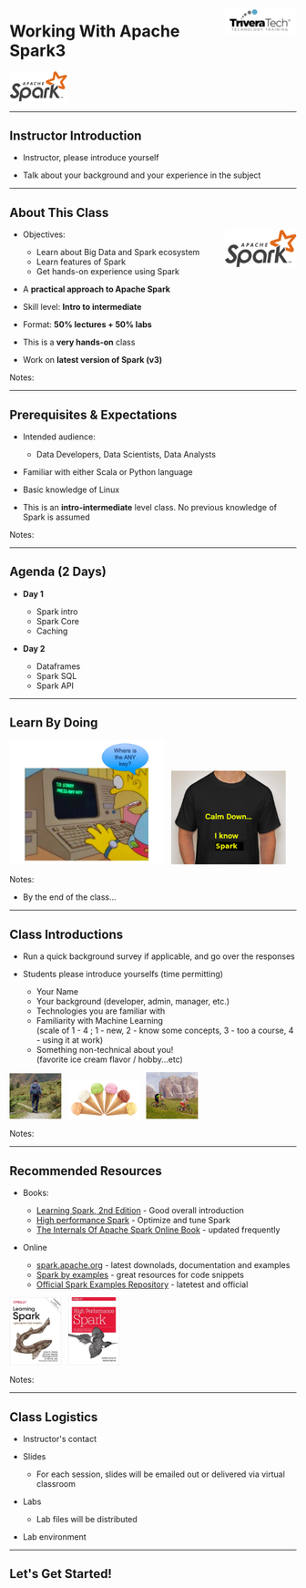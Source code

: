 
<img src="../../assets/images/logos/TriveraTech-logo-2-large.jpg" style="width:25%;float:right;" /> <!-- {"left" : 3.33, "top" : 6.2, "height" : 2.33, "width" : 2.33} -->

# Working With Apache Spark3

<img src="../../assets/images/logos/spark-logo-1.png" style="width:20%;" /> <!-- {"left": 3.88, "top": 7.9, "height": 1.81, "width": 3.41} --> &nbsp;  &nbsp; 



---

## Instructor Introduction

* Instructor, please introduce yourself

* Talk about your background and your experience in the subject

---

## About This Class

<img src="../../assets/images/logos/spark-logo-1.png" style="width:25%;float:right;" /><!-- {"left": 13.58, "top": 2.14, "height": 1.79, "width": 3.36} --> 

* Objectives:
    - Learn about Big Data and Spark ecosystem
    - Learn features of Spark
    - Get hands-on experience using Spark

* A **practical approach to Apache Spark**

* Skill level: **Intro to intermediate**

* Format: **50% lectures + 50% labs**

* This is a **very hands-on** class

* Work on **latest version of Spark (v3)**

Notes:

---

## Prerequisites & Expectations

* Intended audience:  
    - Data Developers, Data Scientists, Data Analysts

* Familiar with either Scala or Python language

* Basic knowledge of Linux

* This is an **intro-intermediate** level class.  No previous knowledge of Spark is assumed

Notes:

---

## Agenda (2 Days)

* **Day 1**
    - Spark intro
    - Spark Core
    - Caching

* **Day 2**
    - Dataframes
    - Spark SQL
    - Spark API

---

## Learn By Doing
<img src="../../assets/images/generic/3rd-party/simpsons-1.png"  style="width:54%;"/> <!-- {"left": 1.05, "top": 2.98, "height": 6.95, "width": 8.62} -->  &nbsp;
<img src="../../assets/images/spark/3rd-party/after-the-class-spark.png" style="width:40%;"/> <!-- {"left": 9.18, "top": 4.52, "height": 5.18, "width": 6.34} -->


Notes:

* By the end of the class...

---

## Class Introductions

* Run a quick background survey if applicable, and go over the responses

* Students please introduce yourselfs (time permitting)
    - Your Name
    - Your background (developer, admin, manager, etc.)
    - Technologies you are familiar with
    - Familiarity with Machine Learning   
    (scale of 1 - 4 ;  1 - new, 2 - know some concepts,  3 - too a course, 4 -  using it at work)
    - Something non-technical about you!  
    (favorite ice cream flavor / hobby...etc)

<img src="../../assets/images/generic/3rd-party/hiking-3.jpg" style="width:18%;"/> &nbsp; <!-- {"left": 2.65, "top": 8.0, "height": 3.0, "width": 3.4} --><img src="../../assets/images/generic/3rd-party/ice-cream-3.png" style="width:25%;"/> &nbsp; <!-- {"left": 6.08, "top": 8.1, "height": 2.9, "width": 5.34} --><img src="../../assets/images/generic/3rd-party/biking-1.jpg" style="width:18%;"/> &nbsp; <!-- {"left": 11.46, "top": 8.0, "height": 3.0, "width": 3.4} -->

Notes:

---

## Recommended Resources

* Books:
    - [Learning Spark, 2nd Edition](https://learning.oreilly.com/library/view/learning-spark-2nd/9781492050032/) - Good overall introduction
    - [High performance Spark](https://learning.oreilly.com/library/view/high-performance-spark/9781491943199/) - Optimize and tune Spark
    - [The Internals Of Apache Spark Online Book](https://jaceklaskowski.gitbooks.io/mastering-apache-spark/content/) - updated frequently

* Online
    - [spark.apache.org](https://spark.apache.org/) - latest downolads, documentation and examples
    - [Spark by examples](https://sparkbyexamples.com/) - great resources for code snippets
    - [Official Spark Examples Repository](https://github.com/apache/spark/tree/master/examples) - latetest and official

<img src="../../assets/images/books/learning-spark-2nd-ed-9781492050049.jpeg" style="width:18%;"/><!-- {"left": 5.7, "top": 7, "height": 3.71, "width": 2.83} --> &nbsp;
<img src="../../assets/images/books/high-performance-spark-9781491943205.jpeg" style="width:18%;"/> <!-- {"left": 8.98, "top": 7, "height": 3.71, "width": 2.83} -->

Notes:

---

## Class Logistics

* Instructor's contact

* Slides
    - For each session, slides will be emailed out or delivered via virtual classroom

* Labs
    - Lab files will be distributed

* Lab environment

---

## Let's Get Started!

